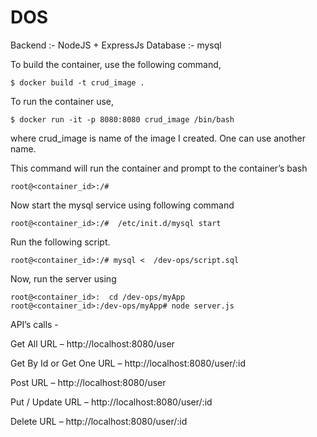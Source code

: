 # DOS

Backend :- NodeJS + ExpressJs
Database :- mysql



To build the container, use the following command,

	$ docker build -t crud_image .

To run the container use,

	$ docker run -it -p 8080:8080 crud_image /bin/bash

where crud_image is name of the image I created. One can use another name.

This command will run the container and prompt to the container’s bash

	root@<container_id>:/# 

Now start the mysql service using following command
	
	root@<container_id>:/#  /etc/init.d/mysql start

Run the following script.

	root@<container_id>:/# mysql <  /dev-ops/script.sql

Now, run the server using
	
	root@<container_id>:  cd /dev-ops/myApp
	root@<container_id>:/dev-ops/myApp# node server.js

API’s calls -

Get All
	URL – http://localhost:8080/user

Get By Id or Get One
	URL – http://localhost:8080/user/:id

Post
	URL – http://localhost:8080/user

Put / Update
	URL – http://localhost:8080/user/:id

Delete
	URL – http://localhost:8080/user/:id




	
